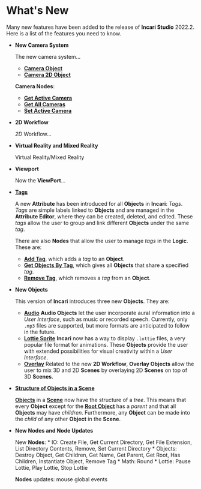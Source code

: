 # What's New

Many new features have been added to the release of **Incari Studio** 2022.2. Here is a list of the features you need to know.

* **New Camera System**

    The new camera system...
       
   * [**Camera Object**](../objects-and-types/scene-objects/camera.md) 
   * [**Camera 2D Object**](../objects-and-types/scene2d-objects/camera2d.md)

    **Camera Nodes**:
    
    * [**Get Active Camera**](../toolbox/incari/camera/get-active-camera.md)
    * [**Get All Cameras**](../toolbox/incari/camera/get-all-cameras.md)
    * [**Set Active Camera**](../toolbox/incari/camera/set-active-camera.md)

* **2D Workflow**

    *2D* Workflow...

* **Virtual Reality and Mixed Reality**

    Virtual Reality/Mixed Reality

* **Viewport**

    Now the **ViewPort**...

* [**Tags**](../objects-and-types/attributes/common-attributes/tag.md)

    A new **Attribute** has been introduced for all **Objects** in **Incari**: *Tags*. *Tags* are simple labels linked to **Objects** and are managed in the **Attribute Editor**, where they can be created, deleted, and edited. These *tags* allow the user to group and link different **Objects** under the same *tag*.

    There are also **Nodes** that allow the user to manage *tags* in the **Logic**. These are:

    * [**Add Tag**](../toolbox/incari/object/add-tag.md), which adds a *tag* to an **Object**.
    * [**Get Objects By Tag**](../toolbox/incari/object/get-objects-by-tag.md), which gives all **Objects** that share a specified *tag*.
    * [**Remove Tag**](../toolbox/incari/object/remove-tag.md), which removes a *tag* from an **Object**.

 
* **New Objects**

    This version of **Incari** introduces three new **Objects**. They are:
    
    * [**Audio**](../objects-and-types/scene-objects/audio.md)
        **Audio Objects** let the user incorporate aural information into a *User Interface*, such as music or recorded speech. Currently, only `.mp3` files are supported, but more formats are anticipated to follow in the future. 
    * [**Lottie Sprite**](../objects-and-types/scene-objects/lottie-sprite.md)
        **Incari** now has a way to display `.lottie` files, a very popular file format for animations. These **Objects** provide the user with extended possibilities for visual creativity within a *User Interface*.
    * [**Overlay**](../objects-and-types/scene-objects/overlay.md)
       Related to the new **2D Workflow**, **Overlay Objects** allow the user to mix 3D and 2D **Scenes** by overlaying 2D **Scenes** on top of 3D **Scenes**. 
    
* [**Structure of Objects in a Scene**](../objects-and-types/scene-objects/README.md#structure-in-a-scene)

    [**Objects**](../objects-and-types/scene-objects/README.md) in a [**Scene**](../objects-and-types/project-objects/scene.md) now have the structure of a *tree*. This means that every **Object** except for the [**Root Object**](../objects-and-types/scene-objects/README.md#root-object) has a *parent* and that all **Objects** may have *children*. Furthermore, any **Object** can be made into the *child* of any other **Object** in the **Scene**.    



* **New Nodes and Node Updates**

    New **Nodes**:
        * IO: Create File, Get Current Directory, Get File Extension, List Directory Contents, Remove, Set Current Directory
        * Objects: Destroy Object, Get Children, Get Name, Get Parent, Get Root, Has Children, Instantiate Object, Remove Tag
        * Math: Round
        * Lottie: Pause Lottie, Play Lottie, Stop Lottie
    
    **Nodes** updates: mouse global events

